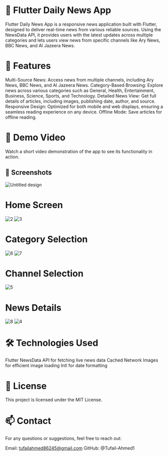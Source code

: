# 📰 Flutter Daily News App
Flutter Daily News App is a responsive news application built with Flutter, designed to deliver real-time news from various reliable sources. Using the NewsData API, it provides users with the latest updates across multiple categories and lets users view news from specific channels like Ary News, BBC News, and Al Jazeera News.

# 🌟 Features
Multi-Source News: Access news from multiple channels, including Ary News, BBC News, and Al Jazeera News.
Category-Based Browsing: Explore news across various categories such as General, Health, Entertainment, Business, Science, Sports, and Technology.
Detailed News View: Get full details of articles, including images, publishing date, author, and source.
Responsive Design: Optimized for both mobile and web displays, ensuring a seamless reading experience on any device.
Offline Mode: Save articles for offline reading.
# 🎥 Demo Video
Watch a short video demonstration of the app to see its functionality in action.

## 📸 Screenshots
![Untitled design](https://github.com/user-attachments/assets/0ece7895-41f9-4619-b4a6-52da66eae088)

# Home Screen
![2](https://github.com/user-attachments/assets/8cacdf1b-6226-4a37-98b9-f90113597fa1)
![3](https://github.com/user-attachments/assets/31f74bb6-2b1b-4a32-8aa9-ad2d6c50e1cd)

# Category Selection
![6](https://github.com/user-attachments/assets/d5eb086a-64ef-4c2e-852e-14f0454f5189)
![7](https://github.com/user-attachments/assets/5e31d291-ec7f-412e-8e2b-f5b243f16a95)

# Channel Selection
![5](https://github.com/user-attachments/assets/454e0e7a-7635-417c-8458-c5c8a8088e40)

# News Details
![8](https://github.com/user-attachments/assets/578cc5b0-6619-4f67-888d-e03221b8ce94)
![4](https://github.com/user-attachments/assets/64b5af47-2428-461a-8bcf-86ea59676540)

# 🛠️ Technologies Used
Flutter
NewsData API for fetching live news data
Cached Network Images for efficient image loading
Intl for date formatting
# 📃 License
This project is licensed under the MIT License.

# 📫 Contact
For any questions or suggestions, feel free to reach out:

Email: tufailahmed86245@gmail.com
GitHub: @Tufail-Ahmed1
